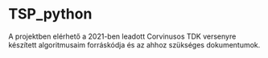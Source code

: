 # TSP_python

A projektben elérhető a 2021-ben leadott Corvinusos TDK versenyre készített algoritmusaim forráskódja és az ahhoz szükséges dokumentumok.
